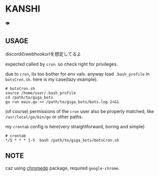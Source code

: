 # KANSHI
:eye:
## USAGE

discordのwebhookurlを想定してるよ

expected called by `cron`. so check right for privileges.

due to `cron`, its too bother for env vals.
anyway load `.bash_profile` in `botsCron.sh`. here is my case(lazy example).

```
# botsCron.sh
source /home/user/.bash_profile
cd /path/to/giga_bots
go run main.go >> /path/to/giga_bots/bots.log 2>&1

```

(of course) permissions of the `cron` user also be properly matched, like `/usr/local/go/bin/go` or other paths.


my `crontab` config is here(very straightforward, boring and simple)

```
# crontab
*/5 * * * 1-5  bash /path/to/giga_bots/botsCron.sh
```

## NOTE
caz using [chromedp](https://github.com/chromedp/chromedp) package, required `google-chrome`.
